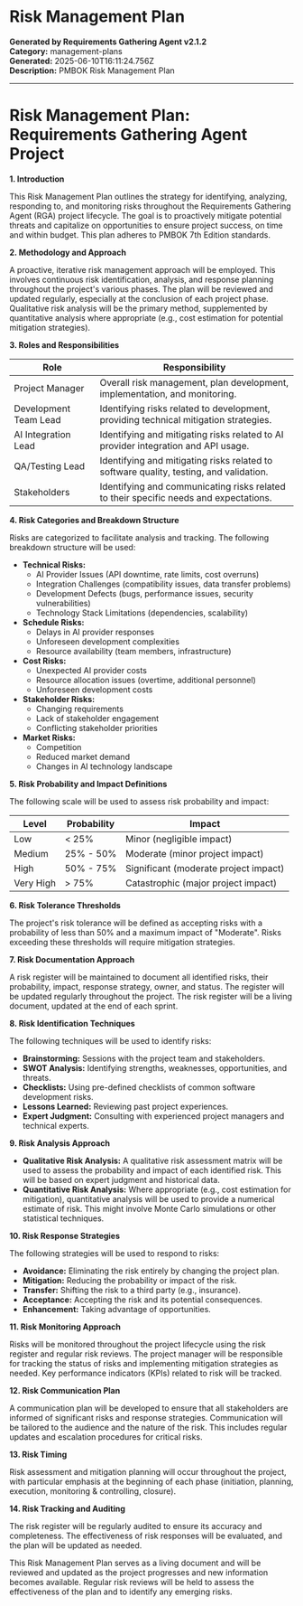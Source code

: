 # Risk Management Plan

**Generated by Requirements Gathering Agent v2.1.2**  
**Category:** management-plans  
**Generated:** 2025-06-10T16:11:24.756Z  
**Description:** PMBOK Risk Management Plan

---

# Risk Management Plan: Requirements Gathering Agent Project

**1. Introduction**

This Risk Management Plan outlines the strategy for identifying, analyzing, responding to, and monitoring risks throughout the Requirements Gathering Agent (RGA) project lifecycle.  The goal is to proactively mitigate potential threats and capitalize on opportunities to ensure project success, on time and within budget. This plan adheres to PMBOK 7th Edition standards.

**2. Methodology and Approach**

A proactive, iterative risk management approach will be employed.  This involves continuous risk identification, analysis, and response planning throughout the project's various phases.  The plan will be reviewed and updated regularly, especially at the conclusion of each project phase.  Qualitative risk analysis will be the primary method, supplemented by quantitative analysis where appropriate (e.g., cost estimation for potential mitigation strategies).

**3. Roles and Responsibilities**

| Role                  | Responsibility                                                                                                |
|-----------------------|------------------------------------------------------------------------------------------------------------|
| Project Manager        | Overall risk management, plan development, implementation, and monitoring.                               |
| Development Team Lead | Identifying risks related to development, providing technical mitigation strategies.                     |
| AI Integration Lead   | Identifying and mitigating risks related to AI provider integration and API usage.                          |
| QA/Testing Lead       | Identifying and mitigating risks related to software quality, testing, and validation.                       |
| Stakeholders           | Identifying and communicating risks related to their specific needs and expectations.                      |


**4. Risk Categories and Breakdown Structure**

Risks are categorized to facilitate analysis and tracking.  The following breakdown structure will be used:

* **Technical Risks:**
    * AI Provider Issues (API downtime, rate limits, cost overruns)
    * Integration Challenges (compatibility issues, data transfer problems)
    * Development Defects (bugs, performance issues, security vulnerabilities)
    * Technology Stack Limitations (dependencies, scalability)
* **Schedule Risks:**
    * Delays in AI provider responses
    * Unforeseen development complexities
    * Resource availability (team members, infrastructure)
* **Cost Risks:**
    * Unexpected AI provider costs
    * Resource allocation issues (overtime, additional personnel)
    * Unforeseen development costs
* **Stakeholder Risks:**
    * Changing requirements
    * Lack of stakeholder engagement
    * Conflicting stakeholder priorities
* **Market Risks:**
    * Competition
    * Reduced market demand
    * Changes in AI technology landscape


**5. Risk Probability and Impact Definitions**

The following scale will be used to assess risk probability and impact:

| Level      | Probability                               | Impact                                      |
|------------|-------------------------------------------|----------------------------------------------|
| Low        | < 25%                                     | Minor (negligible impact)                    |
| Medium     | 25% - 50%                                  | Moderate (minor project impact)             |
| High       | 50% - 75%                                  | Significant (moderate project impact)        |
| Very High  | > 75%                                     | Catastrophic (major project impact)          |


**6. Risk Tolerance Thresholds**

The project's risk tolerance will be defined as accepting risks with a probability of less than 50% and a maximum impact of "Moderate". Risks exceeding these thresholds will require mitigation strategies.


**7. Risk Documentation Approach**

A risk register will be maintained to document all identified risks, their probability, impact, response strategy, owner, and status.  The register will be updated regularly throughout the project.  The risk register will be a living document, updated at the end of each sprint.


**8. Risk Identification Techniques**

The following techniques will be used to identify risks:

* **Brainstorming:** Sessions with the project team and stakeholders.
* **SWOT Analysis:** Identifying strengths, weaknesses, opportunities, and threats.
* **Checklists:** Using pre-defined checklists of common software development risks.
* **Lessons Learned:** Reviewing past project experiences.
* **Expert Judgment:** Consulting with experienced project managers and technical experts.


**9. Risk Analysis Approach**

* **Qualitative Risk Analysis:**  A qualitative risk assessment matrix will be used to assess the probability and impact of each identified risk. This will be based on expert judgment and historical data.
* **Quantitative Risk Analysis:**  Where appropriate (e.g., cost estimation for mitigation), quantitative analysis will be used to provide a numerical estimate of risk.  This might involve Monte Carlo simulations or other statistical techniques.

**10. Risk Response Strategies**

The following strategies will be used to respond to risks:

* **Avoidance:** Eliminating the risk entirely by changing the project plan.
* **Mitigation:** Reducing the probability or impact of the risk.
* **Transfer:** Shifting the risk to a third party (e.g., insurance).
* **Acceptance:** Accepting the risk and its potential consequences.
* **Enhancement:** Taking advantage of opportunities.


**11. Risk Monitoring Approach**

Risks will be monitored throughout the project lifecycle using the risk register and regular risk reviews.  The project manager will be responsible for tracking the status of risks and implementing mitigation strategies as needed.  Key performance indicators (KPIs) related to risk will be tracked.


**12. Risk Communication Plan**

A communication plan will be developed to ensure that all stakeholders are informed of significant risks and response strategies.  Communication will be tailored to the audience and the nature of the risk.  This includes regular updates and escalation procedures for critical risks.


**13. Risk Timing**

Risk assessment and mitigation planning will occur throughout the project, with particular emphasis at the beginning of each phase (initiation, planning, execution, monitoring & controlling, closure).


**14. Risk Tracking and Auditing**

The risk register will be regularly audited to ensure its accuracy and completeness.  The effectiveness of risk responses will be evaluated, and the plan will be updated as needed.


This Risk Management Plan serves as a living document and will be reviewed and updated as the project progresses and new information becomes available.  Regular risk reviews will be held to assess the effectiveness of the plan and to identify any emerging risks.
